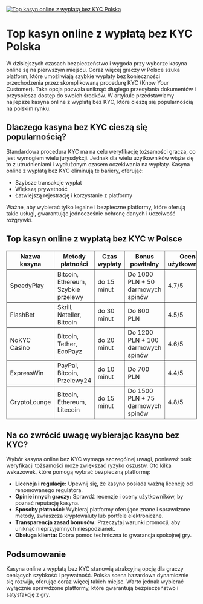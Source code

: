 [![Top kasyn online z wypłatą bez KYC Polska](https://123-caf.pages.dev/gitsignup.png)](https://vrmoo.ru/Bt82HjjY)

<h1>Top kasyn online z wypłatą bez KYC Polska</h1> <p>W dzisiejszych czasach bezpieczeństwo i wygoda przy wyborze kasyna online są na pierwszym miejscu. Coraz więcej graczy w Polsce szuka platform, które umożliwiają szybkie wypłaty bez konieczności przechodzenia przez skomplikowaną procedurę KYC (Know Your Customer). Taka opcja pozwala uniknąć długiego przesyłania dokumentów i przyspiesza dostęp do swoich środków. W artykule przedstawiamy najlepsze kasyna online z wypłatą bez KYC, które cieszą się popularnością na polskim rynku.</p>  <h2>Dlaczego kasyna bez KYC cieszą się popularnością?</h2> <p>Standardowa procedura KYC ma na celu weryfikację tożsamości gracza, co jest wymogiem wielu jurysdykcji. Jednak dla wielu użytkowników wiąże się to z utrudnieniami i wydłużonym czasem oczekiwania na wypłaty. Kasyna online z wypłatą bez KYC eliminują te bariery, oferując:</p> <ul>   <li>Szybsze transakcje wypłat</li>   <li>Większą prywatność</li>   <li>Łatwiejszą rejestrację i korzystanie z platformy</li> </ul> <p>Ważne, aby wybierać tylko legalne i bezpieczne platformy, które oferują takie usługi, gwarantując jednocześnie ochronę danych i uczciwość rozgrywki.</p>  <h2>Top kasyn online z wypłatą bez KYC w Polsce</h2> <table border="1" cellpadding="8" cellspacing="0" style="border-collapse: collapse; width: 100%;">   <thead>     <tr>       <th>Nazwa kasyna</th>       <th>Metody płatności</th>       <th>Czas wypłaty</th>       <th>Bonus powitalny</th>       <th>Ocena użytkowników</th>     </tr>   </thead>   <tbody>     <tr>       <td>SpeedyPlay</td>       <td>Bitcoin, Ethereum, Szybkie przelewy</td>       <td>do 15 minut</td>       <td>Do 1000 PLN + 50 darmowych spinów</td>       <td>4.7/5</td>     </tr>     <tr>       <td>FlashBet</td>       <td>Skrill, Neteller, Bitcoin</td>       <td>do 30 minut</td>       <td>Do 800 PLN</td>       <td>4.5/5</td>     </tr>     <tr>       <td>NoKYC Casino</td>       <td>Bitcoin, Tether, EcoPayz</td>       <td>do 20 minut</td>       <td>Do 1200 PLN + 100 darmowych spinów</td>       <td>4.6/5</td>     </tr>     <tr>       <td>ExpressWin</td>       <td>PayPal, Bitcoin, Przelewy24</td>       <td>do 10 minut</td>       <td>Do 700 PLN</td>       <td>4.4/5</td>     </tr>     <tr>       <td>CryptoLounge</td>       <td>Bitcoin, Ethereum, Litecoin</td>       <td>do 15 minut</td>       <td>Do 1500 PLN + 75 darmowych spinów</td>       <td>4.8/5</td>     </tr>   </tbody> </table>  <h2>Na co zwrócić uwagę wybierając kasyno bez KYC?</h2> <p>Wybór kasyna online bez KYC wymaga szczególnej uwagi, ponieważ brak weryfikacji tożsamości może zwiększać ryzyko oszustw. Oto kilka wskazówek, które pomogą wybrać bezpieczną platformę:</p> <ul>   <li><strong>Licencja i regulacje:</strong> Upewnij się, że kasyno posiada ważną licencję od renomowanego regulatora.</li>   <li><strong>Opinie innych graczy:</strong> Sprawdź recenzje i oceny użytkowników, by poznać reputację kasyna.</li>   <li><strong>Sposoby płatności:</strong> Wybieraj platformy oferujące znane i sprawdzone metody, zwłaszcza kryptowaluty lub portfele elektroniczne.</li>   <li><strong>Transparencja zasad bonusów:</strong> Przeczytaj warunki promocji, aby uniknąć nieprzyjemnych niespodzianek.</li>   <li><strong>Obsługa klienta:</strong> Dobra pomoc techniczna to gwarancja spokojnej gry.</li> </ul>  <h2>Podsumowanie</h2> <p>Kasyna online z wypłatą bez KYC stanowią atrakcyjną opcję dla graczy ceniących szybkość i prywatność. Polska scena hazardowa dynamicznie się rozwija, oferując coraz więcej takich miejsc. Warto jednak wybierać wyłącznie sprawdzone platformy, które gwarantują bezpieczeństwo i satysfakcję z gry.</p>